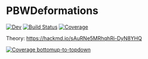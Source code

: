 # PBWDeformations

[![Dev](https://img.shields.io/badge/docs-dev-blue.svg)](https://a-rt.gitlab.io/PBWDeformations.jl/dev)
[![Build Status](https://gitlab.com/a-rt/PBWDeformations.jl/badges/master/pipeline.svg)](https://gitlab.com/a-rt/PBWDeformations.jl/pipelines)
[![Coverage](https://gitlab.com/a-rt/PBWDeformations.jl/badges/master/coverage.svg)](https://gitlab.com/a-rt/PBWDeformations.jl/commits/master)


Theory: https://hackmd.io/sAuRNe5MRhqhRi-DyN8YHQ



[![Coverage bottomup-to-topdown](https://gitlab.com/johannesflake/pbwdeformations.jl/badges/bottomup-to-topdown/coverage.svg)](https://gitlab.com/a-rt/PBWDeformations.jl/commits/bottomup-to-topdown)

